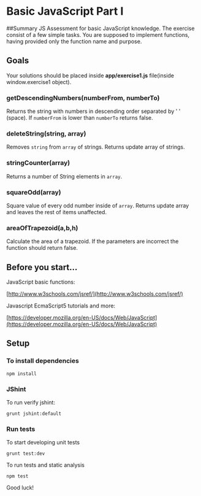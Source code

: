 # Basic JavaScript Part I

##Summary
JS Assessment for basic JavaScript knowledge. The exercise consist of a few simple tasks. You are supposed to implement functions, having provided only the function name and purpose.
 
## Goals

Your solutions should be placed inside **app/exercise1.js** file(inside window.exercise1 object).

### getDescendingNumbers(numberFrom, numberTo)

Returns the string with numbers in descending order separated by ' ' (space). If `numberFrom` is lower than `numberTo` returns false.

### deleteString(string, array)

Removes `string` from `array` of strings. Returns update array of strings.

### stringCounter(array)

Returns a number of String elements in `array`.

### squareOdd(array)

Square value of every odd number inside of `array`. Returns update array and leaves the rest of items unaffected.

### areaOfTrapezoid(a,b,h)

Calculate the area of a trapezoid. If the parameters are incorrect the function should return false.

## Before you start...

JavaScript basic functions: 

[http://www.w3schools.com/jsref/](http://www.w3schools.com/jsref/)
    
Javascript EcmaScript5 tutorials and more: 

[https://developer.mozilla.org/en-US/docs/Web/JavaScript](https://developer.mozilla.org/en-US/docs/Web/JavaScript)    

## Setup

### To install dependencies

    npm install

### JShint

To run verify jshint:

    grunt jshint:default

### Run tests

To start developing unit tests

    grunt test:dev
 
To run tests and static analysis

    npm test

Good luck!
